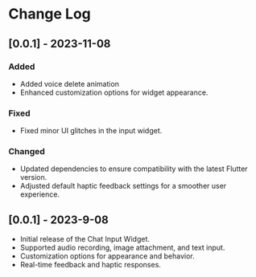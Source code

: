 # Change Log

## [0.0.1] - 2023-11-08

### Added
- Added voice delete animation
- Enhanced customization options for widget appearance.

### Fixed

- Fixed minor UI glitches in the input widget.

### Changed

- Updated dependencies to ensure compatibility with the latest Flutter version.
- Adjusted default haptic feedback settings for a smoother user experience.

## [0.0.1] - 2023-9-08

- Initial release of the Chat Input Widget.
- Supported audio recording, image attachment, and text input.
- Customization options for appearance and behavior.
- Real-time feedback and haptic responses.

